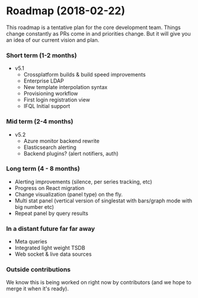 # Roadmap (2018-02-22)

This roadmap is a tentative plan for the core development team. Things change constantly as PRs come in and priorities change. 
But it will give you an idea of our current vision and plan. 

### Short term (1-2 months)

- v5.1
  - Crossplatform builds & build speed improvements
  - Enterprise LDAP
  - New template interpolation syntax
  - Provisioning workflow
  - First login registration view
  - IFQL Initial support
  
### Mid term (2-4 months)

- v5.2
  - Azure monitor backend rewrite
  - Elasticsearch alerting
  - Backend plugins? (alert notifiers, auth)
  
### Long term (4 - 8 months)

- Alerting improvements (silence, per series tracking, etc)
- Progress on React migration
- Change visualization (panel type) on the fly. 
- Multi stat panel (vertical version of singlestat with bars/graph mode with big number etc) 
- Repeat panel by query results 

### In a distant future far far away

- Meta queries 
- Integrated light weight TSDB
- Web socket & live data sources

### Outside contributions
We know this is being worked on right now by contributors (and we hope to merge it when it's ready). 

